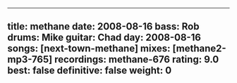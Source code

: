 
---
title: methane
date: 2008-08-16
bass:	Rob
drums:	Mike
guitar:	Chad
day: 2008-08-16
songs: [next-town-methane]
mixes: [methane2-mp3-765]
recordings: methane-676
rating: 9.0
best: false
definitive: false
weight: 0
---

